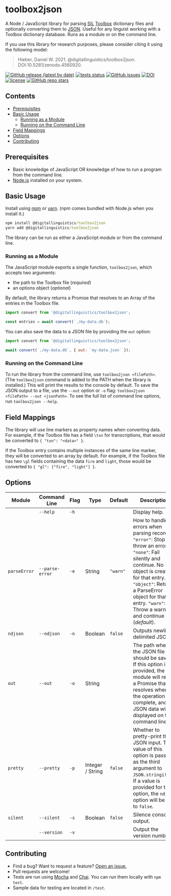 # toolbox2json

A Node / JavaScript library for parsing [SIL][SIL] [Toolbox][Toolbox] dictionary files and optionally converting them to [JSON][JSON]. Useful for any linguist working with a Toolbox dictionary database. Runs as a module or on the command line.

If you use this library for research purposes, please consider citing it using the following model:

> Hieber, Daniel W. 2021. @digitallinguistics/toolbox2json. DOI:10.5281/zenodo.4560920.

[![GitHub release (latest by date)](https://img.shields.io/github/v/release/digitallinguistics/toolbox2json)][releases]
[![tests status](https://github.com/digitallinguistics/toolbox2json/actions/workflows/test.yml/badge.svg?branch=main)][status]
[![GitHub issues](https://img.shields.io/github/issues/digitallinguistics/toolbox2json)][issues]
[![DOI](https://zenodo.org/badge/342063996.svg)](https://zenodo.org/badge/latestdoi/342063996)
[![license](https://img.shields.io/github/license/digitallinguistics/toolbox2json)][license]
[![GitHub repo stars](https://img.shields.io/github/stars/digitallinguistics/toolbox2json?style=social)][GitHub]

## Contents
<!-- TOC -->
- [Prerequisites](#prerequisites)
- [Basic Usage](#basic-usage)
  - [Running as a Module](#running-as-a-module)
  - [Running on the Command Line](#running-on-the-command-line)
- [Field Mappings](#field-mappings)
- [Options](#options)
- [Contributing](#contributing)
<!-- /TOC -->

## Prerequisites

* Basic knowledge of JavaScript OR knowledge of how to run a program from the command line.
* [Node.js][Node] installed on your system.

## Basic Usage

Install using [npm][npm] or [yarn][yarn]. (npm comes bundled with Node.js when you install it.)

```cmd
npm install @digitallinguistics/toolbox2json
yarn add @digitallinguistics/toolbox2json
```

The library can be run as either a JavaScript module or from the command line.

### Running as a Module

The JavaScript module exports a single function, `toolbox2json`, which accepts two arguments:

* the path to the Toolbox file (_required_)
* an options object (_optional_)

By default, the library returns a Promise that resolves to an Array of the entries in the Toolbox file.

```js
import convert from '@digitallinguistics/toolbox2json';

const entries = await convert(`./my-data.db`);
```

You can also save the data to a JSON file by providing the `out` option:

```js
import convert from '@digitallinguistics/toolbox2json';

await convert(`./my-data.db`, { out: `my-data.json` });
```

### Running on the Command Line

To run the library from the command line, use `toolbox2json <filePath>`. (The `toolbox2json` command is added to the PATH when the library is installed.) This will print the results to the console by default. To save the JSON output to a file, use the `--out` option or `-o` flag: `toolbox2json <filePath> --out <jsonPath>`. To see the full list of command line options, run `toolbox2json --help`.

## Field Mappings

The library will use line markers as property names when converting data. For example, if the Toolbox file has a field `\txn` for transcriptions, that would be converted to `{ "txn": "<data>" }`.

If the Toolbox entry contains multiple instances of the same line marker, they will be converted to an array by default. For example, if the Toolbox file has two `\gl` fields containing the data `fire` and `light`, those would be converted to `{ "gl": ["fire", "light"] }`.

## Options

| Module       | Command Line    | Flag | Type             | Default  | Description                                                                                                                                                                                                                                                          |
|--------------|-----------------|------|------------------|----------|----------------------------------------------------------------------------------------------------------------------------------------------------------------------------------------------------------------------------------------------------------------------|
|              | `--help`        | `-h` |                  |          | Display help.                                                                                                                                                                                                                                                        |
| `parseError` | `--parse-error` | `-e` | String           | `"warn"` | How to handle errors when parsing records. `"error"`: Stop and throw an error. `"none"`: Fail silently and continue. No object is created for that entry. `"object"`: Return a ParseError object for that entry. `"warn"`: Throw a warning and continue (_default_). |
| `ndjson`     | `--ndjson`      | `-n` | Boolean          | `false`  | Outputs newline-delimited JSON.                                                                                                                                                                                                                                      |
| `out`        | `--out`         | `-o` | String           |          | The path where the JSON file should be saved. If this option is provided, the module will return a Promise that resolves when the operation is complete, and no JSON data will be displayed on the command line.                                                     |
| `pretty`     | `--pretty`      | `-p` | Integer / String | `false`  | Whether to pretty-print the JSON input. The value of this option is passed as the third argument to `JSON.stringify()`. If a value is provided for this option, the `ndjson` option will be set to `false`.                                                          |
| `silent`     | `--silent`      | `-s` | Boolean          | `false`  | Silence console output.                                                                                                                                                                                                                                              |
|              | `--version`     | `-v` |                  |          | Output the version number.                                                                                                                                                                                                                                           |

## Contributing

* Find a bug? Want to request a feature? [Open an issue.][new-issue]
* Pull requests are welcome!
* Tests are run using [Mocha][Mocha] and [Chai][Chai]. You can run them locally with `npm test`.
* Sample data for testing are located in `/test`.

<!-- LINKS -->
[Chai]:      https://www.chaijs.com/
[GitHub]:    https://github.com/digitallinguistics/toolbox2json#readme
[issues]:    https://github.com/digitallinguistics/toolbox2json/issues
[JSON]:      https://developer.mozilla.org/en-US/docs/Learn/JavaScript/Objects/JSON
[license]:   https://github.com/digitallinguistics/toolbox2json/blob/main/LICENSE
[Mocha]:     https://mochajs.org/
[new-issue]: https://github.com/digitallinguistics/toolbox2json/issues/new
[Node]:      https://nodejs.org/
[npm]:       https://www.npmjs.com/
[releases]:  https://github.com/digitallinguistics/toolbox2json/releases
[SIL]:       https://www.sil.org/
[status]:    https://github.com/digitallinguistics/toolbox2json/actions/workflows/test.yml
[Toolbox]:   https://software.sil.org/toolbox/
[yarn]:      https://yarnpkg.com/
